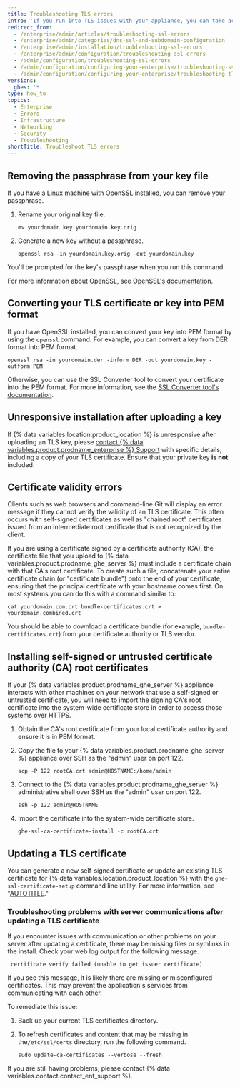```yaml
---
title: Troubleshooting TLS errors
intro: 'If you run into TLS issues with your appliance, you can take actions to resolve them.'
redirect_from:
  - /enterprise/admin/articles/troubleshooting-ssl-errors
  - /enterprise/admin/categories/dns-ssl-and-subdomain-configuration
  - /enterprise/admin/installation/troubleshooting-ssl-errors
  - /enterprise/admin/configuration/troubleshooting-ssl-errors
  - /admin/configuration/troubleshooting-ssl-errors
  - /admin/configuration/configuring-your-enterprise/troubleshooting-ssl-errors
  - /admin/configuration/configuring-your-enterprise/troubleshooting-tls-errors
versions:
  ghes: '*'
type: how_to
topics:
  - Enterprise
  - Errors
  - Infrastructure
  - Networking
  - Security
  - Troubleshooting
shortTitle: Troubleshoot TLS errors
---
```

## Removing the passphrase from your key file

If you have a Linux machine with OpenSSL installed, you can remove your passphrase.

1. Rename your original key file.

   ```shell
   mv yourdomain.key yourdomain.key.orig
   ```

1. Generate a new key without a passphrase.

   ```shell
   openssl rsa -in yourdomain.key.orig -out yourdomain.key
   ```

You'll be prompted for the key's passphrase when you run this command.

For more information about OpenSSL, see [OpenSSL's documentation](https://www.openssl.org/docs/).

## Converting your TLS certificate or key into PEM format

If you have OpenSSL installed, you can convert your key into PEM format by using the `openssl` command. For example, you can convert a key from DER format into PEM format.

```shell
openssl rsa -in yourdomain.der -inform DER -out yourdomain.key -outform PEM
```

Otherwise, you can use the SSL Converter tool to convert your certificate into the PEM format. For more information, see the [SSL Converter tool's documentation](https://www.sslshopper.com/ssl-converter.html).

## Unresponsive installation after uploading a key

If {% data variables.location.product_location %} is unresponsive after uploading an TLS key, please [contact {% data variables.product.prodname_enterprise %} Support](https://enterprise.github.com/support) with specific details, including a copy of your TLS certificate. Ensure that your private key **is not** included.

## Certificate validity errors

Clients such as web browsers and command-line Git will display an error message if they cannot verify the validity of an TLS certificate. This often occurs with self-signed certificates as well as "chained root" certificates issued from an intermediate root certificate that is not recognized by the client.

If you are using a certificate signed by a certificate authority (CA), the certificate file that you upload to {% data variables.product.prodname_ghe_server %} must include a certificate chain with that CA's root certificate. To create such a file, concatenate your entire certificate chain (or "certificate bundle") onto the end of your certificate, ensuring that the principal certificate with your hostname comes first. On most systems you can do this with a command similar to:

```shell
cat yourdomain.com.crt bundle-certificates.crt > yourdomain.combined.crt
```

You should be able to download a certificate bundle (for example, `bundle-certificates.crt`) from your certificate authority or TLS vendor.

## Installing self-signed or untrusted certificate authority (CA) root certificates

If your {% data variables.product.prodname_ghe_server %} appliance interacts with other machines on your network that use a self-signed or untrusted certificate, you will need to import the signing CA's root certificate into the system-wide certificate store in order to access those systems over HTTPS.

1. Obtain the CA's root certificate from your local certificate authority and ensure it is in PEM format.
1. Copy the file to your {% data variables.product.prodname_ghe_server %} appliance over SSH as the "admin" user on port 122.

   ```shell
   scp -P 122 rootCA.crt admin@HOSTNAME:/home/admin
   ```

1. Connect to the {% data variables.product.prodname_ghe_server %} administrative shell over SSH as the "admin" user on port 122.

   ```shell
   ssh -p 122 admin@HOSTNAME
   ```

1. Import the certificate into the system-wide certificate store.

   ```shell
   ghe-ssl-ca-certificate-install -c rootCA.crt
   ```

## Updating a TLS certificate

You can generate a new self-signed certificate or update an existing TLS certificate for {% data variables.location.product_location %} with the `ghe-ssl-certificate-setup` command line utility. For more information, see "[AUTOTITLE](/admin/configuration/configuring-your-enterprise/command-line-utilities#ghe-ssl-ca-certificate-setup)."

### Troubleshooting problems with server communications after updating a TLS certificate

If you encounter issues with communication or other problems on your server after updating a certificate, there may be missing files or symlinks in the install. Check your web log output for the following message.

```text
 certificate verify failed (unable to get issuer certificate)
```

If you see this message, it is likely there are missing or misconfigured certificates. This may prevent the application's services from communicating with each other.

To remediate this issue:

1. Back up your current TLS certificates directory.
1. To refresh certificates and content that may be missing in the`/etc/ssl/certs` directory, run the following command.

   ```shell copy
   sudo update-ca-certificates --verbose --fresh
   ```

If you are still having problems, please contact {% data variables.contact.contact_ent_support %}.
